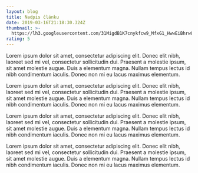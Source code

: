 ```yaml
---
layout: blog
title: Nadpis článku
date: 2019-03-16T21:18:30.324Z
thumbnail: >-
  https://lh3.googleusercontent.com/31MigdB1K7cnykfcw9_MfxG1_HwwEiBhrwU0Y6Bb-hc0tc76vlll5VSgf6BUj3yCoiIOkD-Ge8LiTpW3DzjlAg7UOkmTLVTKqNGI-nYkxOci-IC7PBk5xxw7xfcppYqb5ZRNs04QJ8LgwWKfobQcPtgnZRrPZQZ-aVTZd_gbXvHwCf6nANzRhXVb6TZlCSTMFhFcj--dVkvktAL91QePdDGoTNNkyLpXvqUbpH53vjHRfsCB0UpapP1q-KYdpVCPvo1mHLt4JNozR9Y6kf_yJAzHP0rymVyABW_NuGQWPcWPnUjQq0Ih-5jCUTjPFFkmUsarIzdPy-89XGjjLTSEREjfFakMGVyuxUA1z6jLEY2gA0mRCbT5WTeMZNggDRbxIVxd777X3mP953Jhb5h_Fnus_cAn5G9G7Qf2glIwUA7rkgqyx7_K4B8rN3MO9JR_O074SCDr49_jCl2RCSFNe_J6TiXw9jo3IIPNRCXXpaHxUono4b7rY8GwHvFXbjsUCrqQBp_-VgtUsGOEnjgpsEDyDePz5SKcGoWCnvQZTFqrXmezm6oAxU_p-y-EAqlt3uv_UUPdJIx77ZLVFiKiVH4Det2SjKrGc_vmvXq1ABGe6Q2_Wo99SQVPa_Nk1m7ac2bIpykaltBz8wDufGQj23KsOyMla8_-=w400
rating: 5
---
```

Lorem ipsum dolor sit amet, consectetur adipiscing elit. Donec elit nibh, laoreet sed mi vel, consectetur sollicitudin dui. Praesent a molestie ipsum, sit amet molestie augue. Duis a elementum magna. Nullam tempus lectus id nibh condimentum iaculis. Donec non mi eu lacus maximus elementum.

Lorem ipsum dolor sit amet, consectetur adipiscing elit. Donec elit nibh, laoreet sed mi vel, consectetur sollicitudin dui. Praesent a molestie ipsum, sit amet molestie augue. Duis a elementum magna. Nullam tempus lectus id nibh condimentum iaculis. Donec non mi eu lacus maximus elementum.

Lorem ipsum dolor sit amet, consectetur adipiscing elit. Donec elit nibh, laoreet sed mi vel, consectetur sollicitudin dui. Praesent a molestie ipsum, sit amet molestie augue. Duis a elementum magna. Nullam tempus lectus id nibh condimentum iaculis. Donec non mi eu lacus maximus elementum.

Lorem ipsum dolor sit amet, consectetur adipiscing elit. Donec elit nibh, laoreet sed mi vel, consectetur sollicitudin dui. Praesent a molestie ipsum, sit amet molestie augue. Duis a elementum magna. Nullam tempus lectus id nibh condimentum iaculis. Donec non mi eu lacus maximus elementum.
